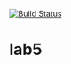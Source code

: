 [![Build Status](https://www.travis-ci.org/bloodreina5/lab5.svg?branch=main)](https://www.travis-ci.org/bloodreina5/lab5)

# lab5